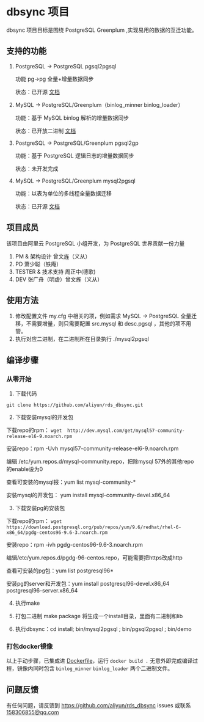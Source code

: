 # dbsync 项目

dbsync 项目目标是围绕 PostgreSQL Greenplum ,实现易用的数据的互迁功能。

## 支持的功能

1. PostgreSQL -> PostgreSQL pgsql2pgsql

	功能 pg->pg 全量+增量数据同步

	状态：已开源 [文档](doc/pgsql2pgsql_ch.md)

2. MySQL -> PostgreSQL/Greenplum（binlog_minner binlog_loader）

	功能：基于 MySQL binlog 解析的增量数据同步

	状态：已开放二进制 [文档](doc/mysql2gp.md)

3. PostgreSQL -> PostgreSQL/Greenplum pgsql2gp

	功能：基于 PostgreSQL 逻辑日志的增量数据同步

	状态：未开发完成

4. MySQL -> PostgreSQL/Greenplum mysql2pgsql

	功能：以表为单位的多线程全量数据迁移

	状态：已开源 [文档](doc/mysql2pgsql_ch.md)


## 项目成员
该项目由阿里云 PostgreSQL 小组开发，为 PostgreSQL 世界贡献一份力量

1. PM & 架构设计 曾文旌（义从）
2. PD 萧少聪（铁庵）
3. TESTER & 技术支持 周正中(德歌)
4. DEV 张广舟（明虚）曾文旌（义从）

## 使用方法
1. 修改配置文件 my.cfg 中相关的项，例如需求 MySQL -> PostgreSQL 全量迁移，不需要增量，则只需要配置 src.mysql 和 desc.pgsql ，其他的项不用管。
2. 执行对应二进制，在二进制所在目录执行 ./mysql2pgsql 

## 编译步骤

### 从零开始

1. 下载代码

  `git clone https://github.com/aliyun/rds_dbsync.git`

2. 下载安装mysql的开发包

  下载repo的rpm： `wget  http://dev.mysql.com/get/mysql57-community-release-el6-9.noarch.rpm`

  安装repo：rpm -Uvh mysql57-community-release-el6-9.noarch.rpm

  编辑 /etc/yum.repos.d/mysql-community.repo，把除mysql 57外的其他repo的enable设为0

  查看可安装的mysql报：yum list mysql-community-*

  安装mysql的开发包： yum install mysql-community-devel.x86_64

3. 下载安装pg的安装包

  下载repo的rpm： `wget https://download.postgresql.org/pub/repos/yum/9.6/redhat/rhel-6-x86_64/pgdg-centos96-9.6-3.noarch.rpm`

  安装repo：rpm -ivh pgdg-centos96-9.6-3.noarch.rpm

  编辑/etc/yum.repos.d/pgdg-96-centos.repo，可能需要把https改成http

  查看可安装的pg包：yum list postgresql96*

  安装pg的server和开发包：yum install postgresql96-devel.x86_64 postgresql96-server.x86_64

4. 执行make

5. 打包二进制 make package 将生成一个install目录，里面有二进制和lib

6. 执行dbsync：cd install; bin/mysql2pgsql ; bin/pgsql2pgsql ; bin/demo

### 打包docker镜像
以上手动步骤，已集成进 [Dockerfile](Dockerfile)，运行 `docker build .` 无意外即完成编译过程，镜像内同时包含 `binlog_minner` `binlog_loader` 两个二进制文件。

## 问题反馈
有任何问题，请反馈到 https://github.com/aliyun/rds_dbsync issues 或联系 158306855@qq.com
